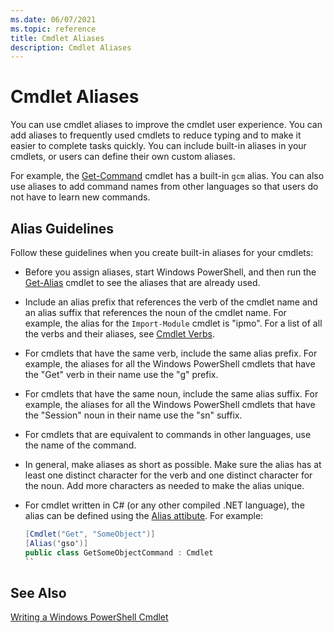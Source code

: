 ```yaml
---
ms.date: 06/07/2021
ms.topic: reference
title: Cmdlet Aliases
description: Cmdlet Aliases
---
```

# Cmdlet Aliases

You can use cmdlet aliases to improve the cmdlet user experience. You can add aliases to frequently
used cmdlets to reduce typing and to make it easier to complete tasks quickly. You can include
built-in aliases in your cmdlets, or users can define their own custom aliases.

For example, the [Get-Command](/powershell/module/microsoft.powershell.core/get-command) cmdlet has
a built-in `gcm` alias. You can also use aliases to add command names from other languages so that
users do not have to learn new commands.

## Alias Guidelines

Follow these guidelines when you create built-in aliases for your cmdlets:

- Before you assign aliases, start Windows PowerShell, and then run the
  [Get-Alias](/powershell/module/Microsoft.PowerShell.Utility/Get-Alias) cmdlet to see the aliases
  that are already used.

- Include an alias prefix that references the verb of the cmdlet name and an alias suffix that
  references the noun of the cmdlet name. For example, the alias for the `Import-Module` cmdlet is
  "ipmo". For a list of all the verbs and their aliases, see
  [Cmdlet Verbs](./approved-verbs-for-windows-powershell-commands.md).

- For cmdlets that have the same verb, include the same alias prefix. For example, the aliases for
  all the Windows PowerShell cmdlets that have the "Get" verb in their name use the "g" prefix.

- For cmdlets that have the same noun, include the same alias suffix. For example, the aliases for
  all the Windows PowerShell cmdlets that have the "Session" noun in their name use the "sn" suffix.

- For cmdlets that are equivalent to commands in other languages, use the name of the command.

- In general, make aliases as short as possible. Make sure the alias has at least one distinct
  character for the verb and one distinct character for the noun. Add more characters as needed to
  make the alias unique.

- For cmdlet written in C# (or any other compiled .NET language), the alias can be defined using the
  [Alias attibute](alias-attribute-declaration.md). For example:

  ```csharp
  [Cmdlet("Get", "SomeObject")]
  [Alias('gso')]
  public class GetSomeObjectCommand : Cmdlet
  ``

## See Also

[Writing a Windows PowerShell Cmdlet](./writing-a-windows-powershell-cmdlet.md)
